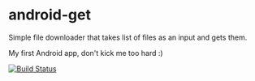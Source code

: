 android-get
===========

Simple file downloader that takes list of files as an input and gets them.

My first Android app, don't kick me too hard :)

[![Build Status](https://secure.travis-ci.org/ikhavkin/android-get.png)](https://travis-ci.org/ikhavkin/android-get)
